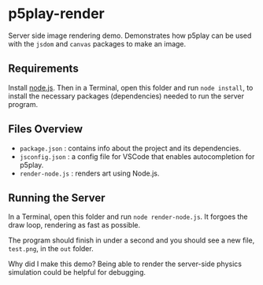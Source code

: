 # p5play-render

Server side image rendering demo. Demonstrates how p5play can be used with the `jsdom` and `canvas` packages to make an image.

## Requirements

Install [node.js](https://nodejs.org). Then in a Terminal, open this folder and run `node install`, to install the necessary packages (dependencies) needed to run the server program.

## Files Overview

- `package.json` : contains info about the project and its dependencies.
- `jsconfig.json` : a config file for VSCode that enables autocompletion for p5play.
- `render-node.js` : renders art using Node.js.

## Running the Server

In a Terminal, open this folder and run `node render-node.js`. It forgoes the draw loop, rendering as fast as possible.

The program should finish in under a second and you should see a new file, `test.png`, in the `out` folder.

Why did I make this demo? Being able to render the server-side physics simulation could be helpful for debugging.
